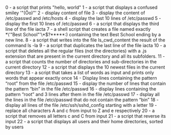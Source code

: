 0 - a script that prints "hello, world"
1 - a script that displays a confused smiley '"(Ôo)"\'
2 - display content of file 
3 - display the content of /etc/passwd and /etc/hosts
4 - display the last 10 lines of /etc/passwd
5 - display the first 10 lines of /etc/passwd
6 -  a script that displays the third line of the file iacta
7 - a shell script that creates a file named exactly \*\\'"Best School"\'\\*$\?\*\*\*\*\*:) containing the text Best School ending by a new line.
8 - a script that writes into the file ls_cwd_content the result of the command ls -la
9 - a script that duplicates the last line of the file iacta
10 - a script that deletes all the regular files (not the directories) with a .js extension that are present in the current directory and all its subfolders.
11 - a script that counts the number of directories and sub-directories in the current directory
12 - a script that displays the 10 newest files in the current directory
13 - a script that takes a list of words as input and prints only words that appear exactly once
14 - Display lines containing the pattern “root” from the file /etc/passwd
15 - display the number of lines that contain the pattern “bin” in the file /etc/passwd
16 - display lines containing the pattern “root” and 3 lines after them in the file /etc/passwd
17 - dsplay all the lines in the file /etci/passwd that do not contain the pattern “bin”
18 - display all lines of the file /etc/ssh/sshd_config starting with a letter
19 - replace all characters A and c from input to Z and e respectively
20 - a script that removes all letters c and C from input
21 - a script that reverse its input
22 - a script that displays all users and their home directories, sorted by users
